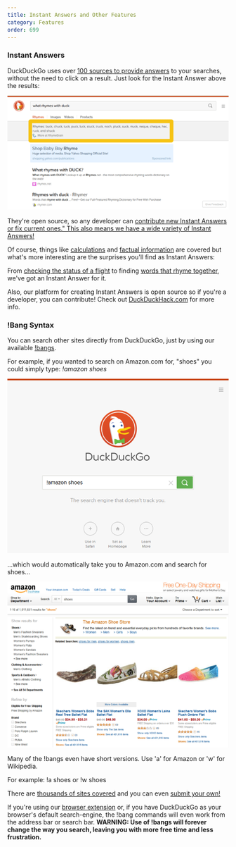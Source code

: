 ```yaml
---
title: Instant Answers and Other Features
category: Features
order: 699
---
```


<h3>Instant Answers</h3>

<p>
    DuckDuckGo uses over
    <a href="https://duck.co/ia">100 sources to provide answers</a> to your
    searches, without the need to click on a result. Just look for the Instant
    Answer above the results:
</p>

<img src="/images/411bc9a9495387e1124d3721b7befe7b.png" />
<p>
    They're open source, so any developer can
    <a href="http://duckduckhack.com/">contribute new Instant Answers or fix current ones." This also means we
        have a wide variety of Instant Answers!</a>
</p>

<p>
    Of course, things like
    <a href="https://duckduckgo.com/?q=2x+%2B+6+%3D+12+solve&amp;ia=calculator">calculations</a>
    and
    <a href="https://duckduckgo.com/?q=calories+in+2+eggs">factual information</a>
    are covered but what's more interesting are the surprises you'll find as
    Instant Answers:
</p>


<p>
    From
    <a href="https://duckduckgo.com/?q=AA+102">checking the status of a flight</a>
    to finding
    <a href="https://duckduckgo.com/?q=rhyme+list">words that rhyme together</a>,
    we've got an Instant Answer for it.
</p>

<p>
    Also, our platform for creating Instant Answers is open source so if you're a
    developer, you can contribute! Check out
    <a href="http://duckduckhack.com/">DuckDuckHack.com</a> for more info.
</p>

<h3>!Bang Syntax</h3>

<p>
    You can search other sites directly from DuckDuckGo, just by using our
    available <a href="https://duckduckgo.com/bang.html">!bangs</a>.
</p>

<p>
    For example, if you wanted to search on Amazon.com for, "shoes" you could
    simply type: <em>!amazon shoes</em>
</p>

<img src="/images/028e3901ce00cfae77634090c4858b22.png" />
<p>
    ...which would automatically take you to Amazon.com and search for shoes...
</p>

<img src="/images/ee7aeb76c38a71bc938e5ef404023ae0.png" />
<p>
    Many of the !bangs even have short versions. Use 'a' for Amazon or 'w' for
    Wikipedia.
</p>

<p>For example: !a shoes or !w shoes</p>

<p>
    There are
    <a href="https://duckduckgo.com/bang.html">thousands of sites covered</a> and
    you can even <a href="https://duckduckgo.com/newbang">submit your own!</a>
</p>

<p>
    If you're using our
    <a href="/desktop/adding-duckduckgo-to-your-browser">browser extension</a>
    or, if you have DuckDuckGo as your browser's default search-engine, the !bang
    commands will even work from the address bar or search bar.
    <strong>WARNING: Use of !bangs will forever change the way you search, leaving you
        with more free time and less frustration.
    </strong>
</p>